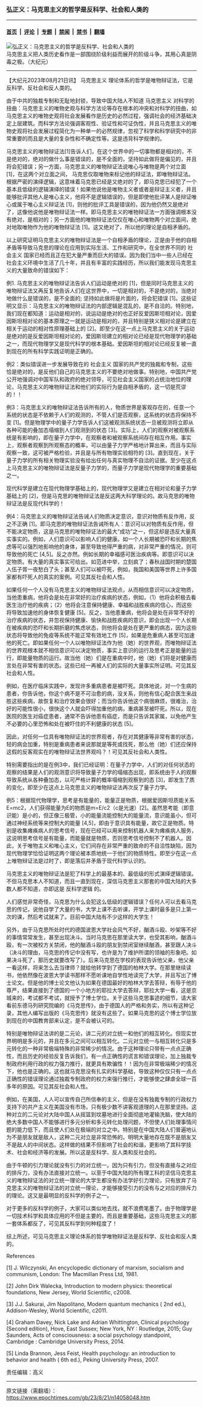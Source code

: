 ### 弘正义：马克思主义的哲学是反科学、社会和人类的

---

#### [首页](../../../..?n14058048) &nbsp;|&nbsp; [评论](../../../../../epoch-comment?n14058048) &nbsp;|&nbsp; [专题](../../../../../epoch-special?n14058048) &nbsp;|&nbsp; [禁闻](../../../../../epoch-news?n14058048) &nbsp;|&nbsp; [禁书](../../../../../books?n14058048) &nbsp;|&nbsp; [翻墙](https://github.com/gfw-breaker/nogfw/blob/master/README.md?n14058048)


<div><img alt="弘正义：马克思主义的哲学是反科学、社会和人类的" class="attachment-djy_600_400 size-djy_600_400 wp-post-image" src="https://i.epochtimes.com/assets/uploads/2018/05/p8839941a114622171-ss-600x400.jpg"/>
<div class="caption">
 马克思主义把人类历史看作是一部围绕阶级利益而展开的阶级斗争，其用心真是阴毒之极。（大纪元）
</div></div><hr/><div class="post_content" id="artbody" itemprop="articleBody">
 <!-- article content begin -->
 <p>
  【大纪元2023年08月21日讯】
  <ok href="https://www.epochtimes.com/gb/tag/%E9%A9%AC%E5%85%8B%E6%80%9D%E4%B8%BB%E4%B9%89.html">
   马克思主义
  </ok>
  理论体系的哲学是唯物辩证法，它是反科学、反社会和反人类的。
 </p>
 <p>
  由于中共的独裁专制和无耻地封锁，导致中国大陆人不知道
  <ok href="https://www.epochtimes.com/gb/tag/%E9%A9%AC%E5%85%8B%E6%80%9D%E4%B8%BB%E4%B9%89.html">
   马克思主义
  </ok>
  对科学的扭曲：马克思主义的唯物史观与科学方法论等存在根本的冲突和对科学的扭曲，如马克思主义的唯物史观将社会发展看作是历史的必然过程，强调社会的经济基础决定上层建筑。而科学方法论强调客观性、验证性和可证伪性，并且马克思主义的唯物史观将社会发展过程简化为一种单一的必然规律，忽视了科学和科学研究中的非常重要的而且是大量的复杂性和不确定性等。这是违背科学规律的。
 </p>
 <p>
  马克思主义的唯物辩证法[1]告诉人们，在这个世界中的一切事物都是相对的，不是绝对的，绝对的做什么事是错误的，是不全面的，坚持如此做将是偏见的，并且将会犯错误；另一方面，马克思主义的唯物辩证法说唯心与唯物是两个对立面 [1]，在这两个对立面之间， 马克思仅取唯物来标记他的辩证法，即唯物辩证法。根据严密的演绎逻辑，这意味着马克思已经是又绝对的了，即马克思已经犯了一个基本且低级的逻辑演绎的错误！如果他说他是唯物主义者或者是辩证主义者，并且能够批评其他人是唯心主义，他将不是逻辑错误的，但是即使他批评某人是辩证唯心或属于唯心主义辩证法 [1]，则他的批评工具是错误的，因为他仍然又是绝对了，这像他说他是唯物辩证法一样。即马克思主义的唯物辩证法一方面强调根本没有绝对，是相对的；另一方面他的唯物辩证法仅仅在唯心和唯物两个对立面间，绝对地取唯物作为他的唯物辩证法 [1]。这又绝对了，所以他的理论是自相矛盾的。
 </p>
 <p>
  以上研究证明马克思主义的唯物辩证法是一个自相矛盾的理论，正是由于他的自相矛盾等导致马克思的理论在应用到实际生活、工作和研究中，在全世界不同的
  <ok href="https://www.epochtimes.com/gb/tag/%E7%A4%BE%E4%BC%9A%E4%B8%BB%E4%B9%89.html">
   社会主义
  </ok>
  国家已经而且正在犯大量严重而巨大的错误。因为我们当中一些人已经在社会主义环境中生活了几十年，并且有丰富的实践经历，所以我们能发现马克思主义的大量致命的错误如下：
 </p>
 <p>
  例1. 马克思主义的唯物辩证法告诉人们运动是绝对的 [1]，但是同时马克思主义的唯物辩证法又再反复地告诉人们在这世界中，一切是相对的，不是绝对的，当绝对地做什么是错误的，是不全面的; 坚持如此做将是片面的，将会犯错误 [1]。这些证明又显示：马克思主义的唯物辩证法的内部逻辑是混乱的，是不自洽的。特别地，我们现在都知道：运动是相对的，说运动是绝对的也正好反爱因斯坦相对论，因爱因斯坦相对论的基本原理之一就是运动是相对的，并且特别是狭义相对论是建立在相关于运动的相对性原理基础上的 [2]。即至少在这一点上马克思主义的关于运动是绝对的是反爱因斯坦相对论的，爱因斯坦建立的相对论已经是现代物理学的基础之一，而现代物理学又是现代科学的根本基础。爱因斯坦的相对论已经反复被一直到现在的所有科学实践证明是正确的。
 </p>
 <p>
  例2：类似错误进一步发展导致在的
  <ok href="https://www.epochtimes.com/gb/tag/%E7%A4%BE%E4%BC%9A%E4%B8%BB%E4%B9%89.html">
   社会主义
  </ok>
  国家的共产党的独裁和专制，这些恰是绝对的，是反他们自己的马克思主义的不要绝对地做事。特别地，中国共产党公开地强调对中国军队和政府的绝对领导，可见社会主义国家的占统治地位的理论，马克思主义的唯物辩证法和他们的实际行为是自相矛盾的，这一切是荒谬的！！
 </p>
 <p>
  例3：马克思主义的唯物辩证法告诉所有的人，物质世界是客观存在的，任意一个系统的状态是不依赖于人们的观测的，不管人们是否观察，这系统的状态将保持不变 [1]。但是物理学中的量子力学告诉人们这被观测系统状态一旦被观测将立即从各种可能的叠加态塌缩到人们观测到的状态 [3]。实际上，人们的观察对被观察系统是有影响的，即在量子力学中，在观察者和被观察系统间存在相互作用。事实上，观察者观察到所观察态的概率，可以由量子力学严格地计算出来，而且与实际观察一致，这可被严格检验，并且是与所有物理实验相符的 [3]。直到现在，关于量子力学的所有相关物理实验没有给出任何与真实物理不自洽的证据。至少在这点上马克思主义的唯物辩证法是反量子力学的，而量子力学是现代物理学的重要基础之一。
 </p>
 <p>
  现代科学是建立在现代物理学基础上的，现代物理学又是建立在相对论和量子力学基础上的 [2]，但是马克思的唯物辩证法是反这两大科学理论的。故马克思的唯物辩证法是反现代科学的！
 </p>
 <p>
  例4：马克思主义的唯物辩证法告诫人们物质决定意识，意识对物质有反作用，反之不正确 [1]。即马克思的唯物辩证法告诫所有人：意识可以对物质有反作用，但不能决定物质，这是马克思的唯物辩证法的最大“成功”之一，但这却是违反大量真实事实的。例如，人们意识可以影响人们的健康。如一个人长期被恐吓和长期的焦虑等可以强烈地影响他的身体，甚至导致他得严重的病，对非常严重的情况，则可导致他的死亡 [4,5]。反之亦然。例如长期的幸福感可医治疾病等。即意识可以决定物质。有大量的真实事实可给出。如范进中举，立刻疯了；春秋战国时期的楚国人伍子胥一夜愁白了头；甚至人们可以被吓死，例如，我国和美国等世界上许多国家都有吓死人的真实的案例。可见其反社会和人性。
 </p>
 <p>
  如果任何一个人没有马克思主义的唯物辩证法观点，从而相信意识可以决定物质，当他患重病，他将会是处在非常好的治疗疾病的状态，例如，（1）他将会积极去看医生治疗他的疾病；（2）他将会注意保持健康、幸福和战胜疾病的信心，而这些将导致加速他的身体恢复健康 [5]。反之，当他患重病，他将会是处在非常不好的治疗疾病的状态，并忽视保持健康、愉快和战胜疾病的意识，即会出现一个人长期在被疾病的恐吓和长期折磨的焦虑状态，则他将会是处在更严重的病态，因为这些状态将导致他的免疫等系统不能正常有效地工作 [5]，如果是危重病人甚至可加速他的死亡。即如果任何一个人以唯物辩证法作为他（她）的世界观，而唯物辩证法的世界观根本就不相信意识可以决定物质，事实上意识的运行及思考正是能量的运行，即能量物质的运行。故当他（她）们是在重病中时，他（她）们将是对健康而言处在非常有害的状态。这些已经一再被人们的实际的大量事实所证明。可见其反社会和人性。
 </p>
 <p>
  例如，在医疗临床实践中，发现许多重病患者是被吓死。具体地说，对一个生病的患者，你告诉他，你这个病不是不可治愈的病，没关系，则他有信心配合医生来战胜这些疾病，故恢复和治疗效果会很好；而当你告诉他这个病很麻烦，很难治，治好的可能性很小，很快这个人就会吓得加重他的病，重病甚至被吓死。所以，现在医院的医生对癌症患者，通常不告诉他患有癌症，而是只告诉其家属，以免他产生不必要的心里恐怖和处在被吓住的不利健康的状态 [5]。
 </p>
 <p>
  因此，对任何一位具有唯物辩证法的世界观者，存在对其健康等非常有害的状态，轻的病会加重，特别是重病患者来说那就是等死或找死，那么他（她）们还应保持这假的反客观实在的唯物辩证法世界观吗？！可见其反社会和人类性。
 </p>
 <p>
  特别需要指出的是在例3中，我们已经证明：在量子力学中，人们的对任何状态的观察的结果是人们的观测意识将导致量子力学的塌缩态出现，即系统由于人的观察导致系统从各种叠加态，以可严格计算的概率塌缩到观察到的态 [3]，即发生了质的变化，即至少在这点上马克思主义的唯物辩证法再次反了量子力学。
 </p>
 <p>
  例5：根据现代物理学，思考是有能量的，能量正是物质，根据爱因斯坦质能关系E=mc2，人们获得能量为E的物质是m=E/c2（c是光速）[2]。虽然思考能（即意识能）是小的，但正像三极管，小的能量流能控制大的能量流，意识能虽小，但可通过神经系统等来控制大的能量 [4,5]，即由于意识具有能量，故它正是物质。特别是收集瘫痪病人的思考信号，现在已经可以用来控制机器人来为瘫痪病人服务，这说明思考信号是有能量，而能量就是物质，否则思考信号控制不了机器人。因此，关于唯物主义和唯心主义，它们间存在非常严重的致命的不自洽性缺陷，因为现代物理学恰恰证明这两个理论被本质地统一于他们的物质特性。即至少在这一点上唯物辩证法是过时了，即是落后并矛盾于现代科学认识的。
 </p>
 <p>
  马克思主义的唯物辩证法是犯了科学上的最基本的、最低级的形式演绎逻辑错误。不但马克思本人不知道，而且一直到现在，深信马克思主义那套的中国大陆的大多数人都不知道，亦即这是
  <ok href="https://www.epochtimes.com/gb/tag/%E5%8F%8D%E7%A7%91%E5%AD%A6%E9%80%BB%E8%BE%91.html">
   反科学逻辑
  </ok>
  的。
 </p>
 <p>
  人们感觉非常奇怪，马克思为什么会犯这么低级的逻辑错误？任何人可以去看马克思的传记，说他自学了大量的书，大学上课不去听课，开学上课时最多是只上第一次的课，然后考试就来了。目前中国大陆有不少这样的大学生！
 </p>
 <p>
  另外，由于马克思所处时代的德国波恩大学社会风气不好，酗酒斗殴、吵架等不好的事情常常发生，甚至出现决斗。当时马克思在那里读大学，也受其影响，酗酒斗殴，有一次被校方关禁闭，他的酗酒斗殴的朋友到禁闭室继续酗酒，甚至跟人决斗（决斗的理由，马克思的传记中没有写，也许是为了维护所谓的领袖的形象吧。如果决斗死了，那历史就要改写了）。后来马克思在学校的表现告诉他父亲，他父亲一看这样，将来怎么去当律师？就给他转学到了德国的柏林大学。在那里继续读书，他依然像在波恩大学读书那样不愿听课地自学性地读完了大学，并且写出了博士论文。但是他的博士论文他认为如果在德国最好的柏林大学去答辩，有辱于他的尊严，结果直接到了德国的一个小地方的耶拉大学去答辩，耶拉大学一看，这是京城来的，考试都不考试，就授予了博士学位。关于这些马克思事迹的细节，请大家看前东德马列研究院编的《马克思传》，由于德国人的严格和务实，所以有这种记录，其他人编写出版的《马克思传》就没有这些了。如果马克思的这个博士学位放到现在的中国教育部来认定，是不会被认可的。
 </p>
 <p>
  特别是唯物辩证法讲的是二元论，讲二元的对立统一和他们的相互转化。但现实世界明明是多元的，并且在多元之间可以相互转化。二元对立统一与相互转化只是多元转化的一种非常极端特殊的非常稀少的情况。由于这种理论只带有一点点正确性，而且历史的经验反复告诉我们，有一点正确性的谎言和错误理论，加上独裁专制政府利用行政的权力强力推行，就更具有欺骗性！！因为在非常极端稀少的情况下，他也是正确的。这也就马克思没有扎实的科学基础，导致这种仅仅只有一点点正确性的错误理论通过独裁专制政府的权力来强行推行，才能够使之肆虐全球一百多年的原因。可见其反社会和人性。
 </p>
 <p>
  例如，在美国，人人可以宣传自己所信奉的主义，但是在没有独裁专制的行政权力支持下的共产主义在美国没有市场，只有极少数不讲客观道理的人在那里坚持。这种对立的二元论对大陆中国人从摇篮到坟墓地进行全面彻底地灌输洗脑，使大陆的绝大多数中国人不能够进行多元分析和多元转化处理问题，不但使人们处理事情问题的能力低下，而且使人们处在极端的对立之中。特别是在中国大陆人们普遍地认为不是朋友就是敌人，这种二元对立是非常恐怖的。明明大量地存在既不是朋友又不是敌人的中间状态。这样做的结果不但影响了社会的和谐，更影响了其科学技术、社会和经济等的发展。所以这是反科学、反人类和反社会的。
 </p>
 <p>
  由于牛顿的引力理论就没有引力的对立统一。因为只有引力，但没有直接与之对应的排斥力，没有办法直接对立统一。以至于中国大陆的所有理工科的坚信马克思主义的唯物辩证法的对立统一理论的大学生都没有办法学好引力理论，只有放弃了马克思主义的唯物辩证法的对立统一理论，才能够接受引力的没有与之对应的排斥力的理论。这又是最明显的反科学的例子之一。
 </p>
 <p>
  对于更多的反科学的例子，大家可以类似地去找，就不浪费笔墨了。由于物理学是一切技术科学和具体应用的不但是主要的，而且是重要基础，这些马克思主义的那一套体系都反了，可见其反科学到何种程度了！
 </p>
 <p>
  综上所述，可见马克思主义理论体系的哲学唯物辩证法是反科学、反社会和反人类的。
 </p>
 <p>
  References
 </p>
 <p>
  [1] J. Wilczynski, An encyclopedic dictionary of marxism, socialism and communism, London: The Macmillan Press Ltd, 1981.
 </p>
 <p>
  [2] John Dirk Walecka, Introduction to modern physics: theoretical foundations, New Jersey, World Scientific, c2008.
 </p>
 <p>
  [3] J.J. Sakurai, Jim Napolitano, Modern quantum mechanics ( 2nd ed.), Addison-Wesley, World Scientific, c2011.
 </p>
 <p>
  [4] Graham Davey, Nick Lake and Adrian Whittington, Clinical psychology (Second edition), Hove, East Sussex; New York, NY : Routledge, 2015; Guy Saunders, Acts of consciousness: a social psychology standpoint, Cambridge : Cambridge University Press, 2014.
 </p>
 <p>
  [5] Linda Brannon, Jess Feist, Health psychology: an introduction to behavior and health ( 6th ed.), Peking University Press, 2007.
 </p>
 <p>
  责任编辑：高义
 </p>
 <!-- article content end -->
 <div id="below_article_ad">
 </div>
</div>


---

原文链接（需翻墙）：https://www.epochtimes.com/gb/23/8/21/n14058048.htm